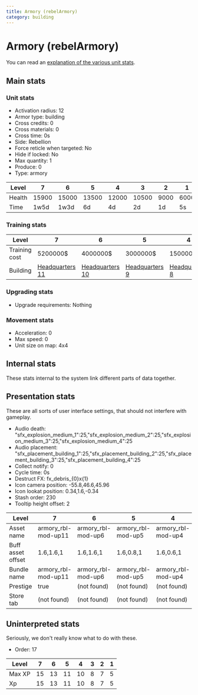 ```yaml
---
title: Armory (rebelArmory)
category: building
---
```


# Armory (rebelArmory)

You can read an [explanation  of the various unit stats](unitexplained.md).

## Main stats

### Unit stats

  * Activation radius: 12
  * Armor type: building
  * Cross credits: 0
  * Cross materials: 0
  * Cross time: 0s
  * Side: Rebellion
  * Force reticle when targeted: No
  * Hide if locked: No
  * Max quantity: 1
  * Produce: 0
  * Type: armory

|Level |7    |6    |5    |4    |3    |2   |1   |
|------|-----|-----|-----|-----|-----|----|----|
|Health|15900|15000|13500|12000|10500|9000|6000|
|Time  |1w5d |1w3d |6d   |4d   |2d   |1d  |5s  |


### Training stats

|Level        |7                              |6                              |5                             |4                             |3                             |2                             |1                             |
|-------------|-------------------------------|-------------------------------|------------------------------|------------------------------|------------------------------|------------------------------|------------------------------|
|Training cost|5200000$                       |4000000$                       |3000000$                      |1500000$                      |700000$                       |550000$                       |10000$                        |
|Building     |[Headquarters 11](rebelHQ.html)|[Headquarters 10](rebelHQ.html)|[Headquarters 9](rebelHQ.html)|[Headquarters 8](rebelHQ.html)|[Headquarters 7](rebelHQ.html)|[Headquarters 6](rebelHQ.html)|[Headquarters 6](rebelHQ.html)|


### Upgrading stats

  * Upgrade requirements: Nothing

### Movement stats

  * Acceleration: 0
  * Max speed: 0
  * Unit size on map: 4x4

## Internal stats

These stats internal to the system link different parts of data together.


## Presentation stats

These are all sorts of user interface settings, that should not interfere with gameplay.

  * Audio death: "sfx_explosion_medium_1":25,"sfx_explosion_medium_2":25,"sfx_explosion_medium_3":25,"sfx_explosion_medium_4":25
  * Audio placement: "sfx_placement_building_1":25,"sfx_placement_building_2":25,"sfx_placement_building_3":25,"sfx_placement_building_4":25
  * Collect notify: 0
  * Cycle time: 0s
  * Destruct FX: fx_debris_{0}x{1}
  * Icon camera position: -55.8,46.6,45.96
  * Icon lookat position: 0.34,1.6,-0.34
  * Stash order: 230
  * Tooltip height offset: 2

|Level            |7                  |6                 |5                 |4                 |3                 |2                 |1                 |
|-----------------|-------------------|------------------|------------------|------------------|------------------|------------------|------------------|
|Asset name       |armory_rbl-mod-up11|armory_rbl-mod-up6|armory_rbl-mod-up5|armory_rbl-mod-up4|armory_rbl-mod-up3|armory_rbl-mod-up2|armory_rbl-mod-up1|
|Buff asset offset|1.6,1.6,1          |1.6,1.6,1         |1.6,0.8,1         |1.6,0.6,1         |1.6,0.6,1         |1.6,0.6,1         |1.6,0.6,2         |
|Bundle name      |armory_rbl-mod-up11|armory_rbl-mod-up6|armory_rbl-mod-up5|armory_rbl-mod-up4|armory_rbl-mod-up3|armory_rbl-mod-up2|armory_rbl-mod-up1|
|Prestige         |true               |(not found)       |(not found)       |(not found)       |(not found)       |(not found)       |(not found)       |
|Store tab        |(not found)        |(not found)       |(not found)       |(not found)       |(not found)       |(not found)       |army              |


## Uninterpreted stats

Seriously, we don't really know what to do with these.

  * Order: 17

|Level |7 |6 |5 |4 |3|2|1|
|------|--|--|--|--|-|-|-|
|Max XP|15|13|11|10|8|7|5|
|Xp    |15|13|11|10|8|7|5|


